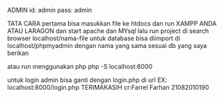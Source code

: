 ADMIN
id: admin
pass: admin


TATA CARA
pertama bisa masukkan file ke htdocs dan run XAMPP ANDA ATAU LARAGON dan start apache dan MYsql lalu run project di search browser localhost/nama-file
untuk database bisa diimport di localhost/phpmyadmin dengan nama yang sama sesuai db yang saya berikan

atau run menggunakan php
php -S localhost:8000

untuk login admin bisa ganti dengan login.php di url EX: localhost:8000/login.php
TERIMAKASIH
cr:Farrel Farhan 21082010190
